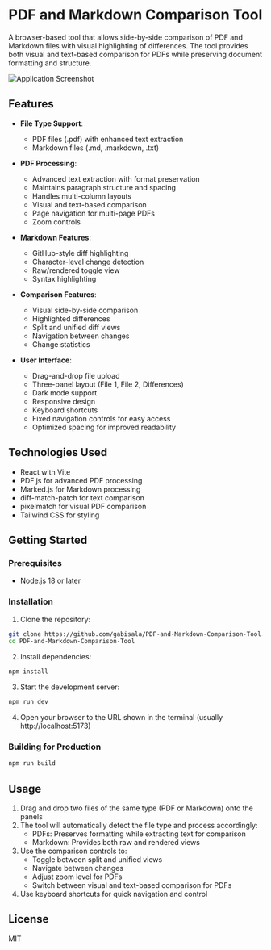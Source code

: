 # PDF and Markdown Comparison Tool

A browser-based tool that allows side-by-side comparison of PDF and Markdown files with visual highlighting of differences. The tool provides both visual and text-based comparison for PDFs while preserving document formatting and structure.

![Application Screenshot](screenshot.png)

## Features

- **File Type Support**: 
  - PDF files (.pdf) with enhanced text extraction
  - Markdown files (.md, .markdown, .txt)
  
- **PDF Processing**:
  - Advanced text extraction with format preservation
  - Maintains paragraph structure and spacing
  - Handles multi-column layouts
  - Visual and text-based comparison
  - Page navigation for multi-page PDFs
  - Zoom controls
  
- **Markdown Features**:
  - GitHub-style diff highlighting
  - Character-level change detection
  - Raw/rendered toggle view
  - Syntax highlighting
  
- **Comparison Features**:
  - Visual side-by-side comparison
  - Highlighted differences
  - Split and unified diff views
  - Navigation between changes
  - Change statistics
  
- **User Interface**:
  - Drag-and-drop file upload
  - Three-panel layout (File 1, File 2, Differences)
  - Dark mode support
  - Responsive design
  - Keyboard shortcuts
  - Fixed navigation controls for easy access
  - Optimized spacing for improved readability

## Technologies Used

- React with Vite
- PDF.js for advanced PDF processing
- Marked.js for Markdown processing
- diff-match-patch for text comparison
- pixelmatch for visual PDF comparison
- Tailwind CSS for styling

## Getting Started

### Prerequisites

- Node.js 18 or later

### Installation

1. Clone the repository:
```bash
git clone https://github.com/gabisala/PDF-and-Markdown-Comparison-Tool.git
cd PDF-and-Markdown-Comparison-Tool
```

2. Install dependencies:
```bash
npm install
```

3. Start the development server:
```bash
npm run dev
```

4. Open your browser to the URL shown in the terminal (usually http://localhost:5173)

### Building for Production

```bash
npm run build
```

## Usage

1. Drag and drop two files of the same type (PDF or Markdown) onto the panels
2. The tool will automatically detect the file type and process accordingly:
   - PDFs: Preserves formatting while extracting text for comparison
   - Markdown: Provides both raw and rendered views
3. Use the comparison controls to:
   - Toggle between split and unified views
   - Navigate between changes
   - Adjust zoom level for PDFs
   - Switch between visual and text-based comparison for PDFs
4. Use keyboard shortcuts for quick navigation and control

## License

MIT 